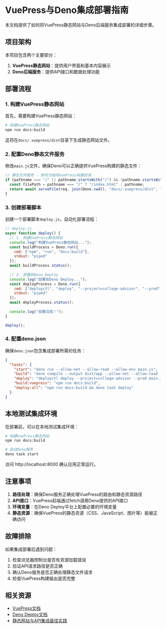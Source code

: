 # VuePress与Deno集成部署指南

本文档提供了如何将VuePress静态网站与Deno后端服务集成部署的详细步骤。

## 项目架构

本项目包含两个主要部分：
1. **VuePress静态网站**：提供用户界面和基本内容展示
2. **Deno后端服务**：提供API接口和数据处理功能

## 部署流程

### 1. 构建VuePress静态网站

首先，需要构建VuePress静态网站：

```bash
# 构建VuePress静态网站
npm run docs:build
```

这将在`docs/.vuepress/dist`目录下生成静态网站文件。

### 2. 配置Deno静态文件服务

修改`main.js`文件，确保Deno可以正确提供VuePress构建的静态文件：

```javascript
// 静态文件服务 - 修改为指向VuePress构建目录
if (pathname === "/" || pathname.startsWith("/") && !pathname.startsWith("/api/")) {
  const filePath = pathname === "/" ? "/index.html" : pathname;
  return await serveFile(req, join(Deno.cwd(), "docs/.vuepress/dist", filePath));
}
```

### 3. 创建部署脚本

创建一个部署脚本`deploy.js`，自动化部署流程：

```javascript
// deploy.js
async function deploy() {
  // 1. 构建VuePress静态网站
  console.log("构建VuePress静态网站...");
  const buildProcess = Deno.run({
    cmd: ["npm", "run", "docs:build"],
    stdout: "piped"
  });
  await buildProcess.status();
  
  // 2. 部署到Deno Deploy
  console.log("部署到Deno Deploy...");
  const deployProcess = Deno.run({
    cmd: ["deployctl", "deploy", "--project=college-advisor", "--prod", "main.js"],
    stdout: "piped"
  });
  await deployProcess.status();
  
  console.log("部署完成！");
}

deploy();
```

### 4. 配置deno.json

确保`deno.json`包含集成部署所需的任务：

```json
{
  "tasks": {
    "start": "deno run --allow-net --allow-read --allow-env main.js",
    "build": "deno compile --output dist/app --allow-net --allow-read --allow-env main.js",
    "deploy": "deployctl deploy --project=college-advisor --prod main.js",
    "build:vuepress": "npm run docs:build",
    "deploy:all": "npm run docs:build && deno task deploy"
  }
}
```

## 本地测试集成环境

在部署前，可以在本地测试集成环境：

```bash
# 构建VuePress静态网站
npm run docs:build

# 启动Deno服务
deno task start
```

访问 http://localhost:8000 确认应用正常运行。

## 注意事项

1. **路径处理**：确保Deno服务正确处理VuePress的路由和静态资源路径
2. **API接口**：VuePress前端通过fetch调用Deno提供的API接口
3. **环境变量**：在Deno Deploy平台上配置必要的环境变量
4. **静态资源**：确保VuePress的静态资源（CSS、JavaScript、图片等）能被正确访问

## 故障排除

如果集成部署后遇到问题：

1. 检查浏览器控制台是否有资源加载错误
2. 验证API请求路径是否正确
3. 确认Deno服务是否正确处理静态文件请求
4. 检查VuePress构建输出是否完整

## 相关资源

- [VuePress文档](https://vuepress.vuejs.org/)
- [Deno Deploy文档](https://deno.com/deploy/docs)
- [静态网站与API集成最佳实践](https://deno.com/blog/deploy-static-files)